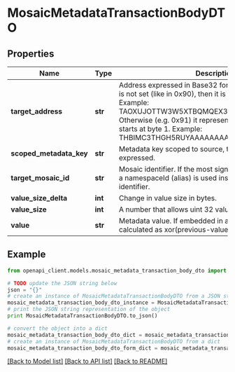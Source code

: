# MosaicMetadataTransactionBodyDTO


## Properties

Name | Type | Description | Notes
------------ | ------------- | ------------- | -------------
**target_address** | **str** | Address expressed in Base32 format. If the bit 0 of byte 0 is not set (like in 0x90), then it is a regular address. Example: TAOXUJOTTW3W5XTBQMQEX3SQNA6MCUVGXLXR3TA.  Otherwise (e.g. 0x91) it represents a namespace id which starts at byte 1. Example: THBIMC3THGH5RUYAAAAAAAAAAAAAAAAAAAAAAAA  | 
**scoped_metadata_key** | **str** | Metadata key scoped to source, target and type expressed. | 
**target_mosaic_id** | **str** | Mosaic identifier. If the most significant bit of byte 0 is set, a namespaceId (alias) is used instead of the real mosaic identifier.  | 
**value_size_delta** | **int** | Change in value size in bytes. | 
**value_size** | **int** | A number that allows uint 32 values. | 
**value** | **str** | Metadata value. If embedded in a transaction, this is calculated as xor(previous-value, value). | 

## Example

```python
from openapi_client.models.mosaic_metadata_transaction_body_dto import MosaicMetadataTransactionBodyDTO

# TODO update the JSON string below
json = "{}"
# create an instance of MosaicMetadataTransactionBodyDTO from a JSON string
mosaic_metadata_transaction_body_dto_instance = MosaicMetadataTransactionBodyDTO.from_json(json)
# print the JSON string representation of the object
print MosaicMetadataTransactionBodyDTO.to_json()

# convert the object into a dict
mosaic_metadata_transaction_body_dto_dict = mosaic_metadata_transaction_body_dto_instance.to_dict()
# create an instance of MosaicMetadataTransactionBodyDTO from a dict
mosaic_metadata_transaction_body_dto_form_dict = mosaic_metadata_transaction_body_dto.from_dict(mosaic_metadata_transaction_body_dto_dict)
```
[[Back to Model list]](../README.md#documentation-for-models) [[Back to API list]](../README.md#documentation-for-api-endpoints) [[Back to README]](../README.md)


